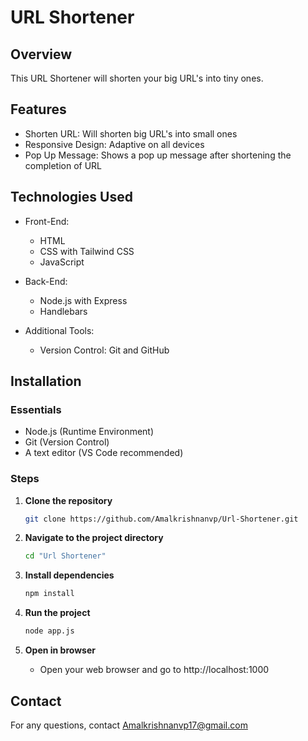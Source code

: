 # URL Shortener

## Overview

This URL Shortener will shorten your big URL's into tiny ones.

## Features

- Shorten URL: Will shorten big URL's into small ones
- Responsive Design: Adaptive on all devices
- Pop Up Message: Shows a pop up message after shortening the completion of URL

## Technologies Used

- Front-End:

  - HTML
  - CSS with Tailwind CSS
  - JavaScript

- Back-End:

  - Node.js with Express
  - Handlebars

- Additional Tools:

  - Version Control: Git and GitHub

## Installation

### Essentials

- Node.js (Runtime Environment)
- Git (Version Control)
- A text editor (VS Code recommended)

### Steps

1. **Clone the repository**

   ```bash
   git clone https://github.com/Amalkrishnanvp/Url-Shortener.git
   ```

2. **Navigate to the project directory**

   ```bash
   cd "Url Shortener"
   ```

3. **Install dependencies**

   ```bash
   npm install
   ```

4. **Run the project**

   ```bash
   node app.js
   ```

5. **Open in browser**

   - Open your web browser and go to http://localhost:1000

## Contact

For any questions, contact Amalkrishnanvp17@gmail.com
